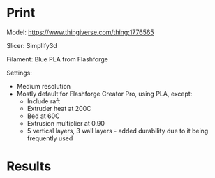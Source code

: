 # Print

Model: https://www.thingiverse.com/thing:1776565

Slicer: Simplify3d

Filament: Blue PLA from Flashforge

Settings:
- Medium resolution
- Mostly default for Flashforge Creator Pro, using PLA, except:
    - Include raft
    - Extruder heat at 200C
    - Bed at 60C
    - Extrusion multiplier at 0.90
    - 5 vertical layers, 3 wall layers - added durability due to it being frequently used

# Results

